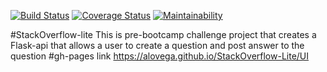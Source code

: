 [![Build Status](https://travis-ci.com/alovega/StackOverflow-Lite.svg?branch=developv1)](https://travis-ci.com/alovega/StackOverflow-Lite)  [![Coverage Status](https://coveralls.io/repos/github/alovega/StackOverflow-Lite/badge.svg?branch=developv1)](https://coveralls.io/github/alovega/StackOverflow-Lite?branch=developv1) [![Maintainability](https://api.codeclimate.com/v1/badges/1af8345792e8e28e40cd/maintainability)](https://codeclimate.com/github/alovega/StackOverflow-Lite/maintainability)

#StackOverflow-lite
This is pre-bootcamp challenge project that creates a Flask-api that allows a user to create a question and post answer to the question
#gh-pages link
https://alovega.github.io/StackOverflow-Lite/UI
